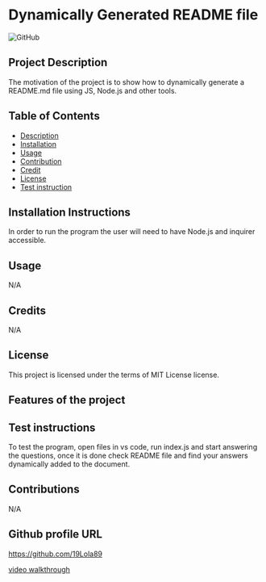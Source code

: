 # Dynamically Generated README file
  ![GitHub](https://img.shields.io/github/license/19Lola89/node_dynamic_readme?color=blue&style=flat-square)
  

  ## Project Description

  The motivation of the project is to show how to dynamically generate a README.md file using JS, Node.js and other tools.

  ## Table of Contents

 * [Description](#description)
 * [Installation](#installation)
 * [Usage](#usage)
 * [Contribution](#contribution)
 * [Credit](#credit)
 * [License](#license)
 * [Test instruction](#test)

  ## Installation Instructions

  In order to run the program the user will need to have Node.js and inquirer accessible.


  ## Usage

  N/A

  ## Credits

  N/A

  ## License
  
  This project is licensed under the terms of MIT License license. 

  ## Features of the project

  

  ## Test instructions

  To test the program, open files in vs code, run index.js and start answering the questions, once it is done check README file and find your answers dynamically added to the document. 

  ## Contributions

  N/A

  ## Github profile URL

  https://github.com/19Lola89

[video walkthrough]()
  

